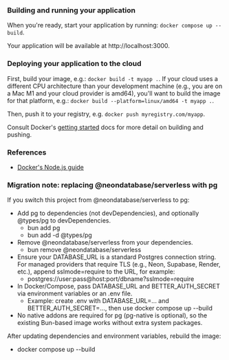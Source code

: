 ### Building and running your application

When you're ready, start your application by running:
`docker compose up --build`.

Your application will be available at http://localhost:3000.

### Deploying your application to the cloud

First, build your image, e.g.: `docker build -t myapp .`.
If your cloud uses a different CPU architecture than your development
machine (e.g., you are on a Mac M1 and your cloud provider is amd64),
you'll want to build the image for that platform, e.g.:
`docker build --platform=linux/amd64 -t myapp .`.

Then, push it to your registry, e.g. `docker push myregistry.com/myapp`.

Consult Docker's [getting started](https://docs.docker.com/go/get-started-sharing/)
docs for more detail on building and pushing.

### References
* [Docker's Node.js guide](https://docs.docker.com/language/nodejs/)

### Migration note: replacing @neondatabase/serverless with pg
If you switch this project from @neondatabase/serverless to pg:
- Add pg to dependencies (not devDependencies), and optionally @types/pg to devDependencies.
  - bun add pg
  - bun add -d @types/pg
- Remove @neondatabase/serverless from your dependencies.
  - bun remove @neondatabase/serverless
- Ensure your DATABASE_URL is a standard Postgres connection string. For managed providers that require TLS (e.g., Neon, Supabase, Render, etc.), append sslmode=require to the URL, for example:
  - postgres://user:pass@host:port/dbname?sslmode=require
- In Docker/Compose, pass DATABASE_URL and BETTER_AUTH_SECRET via environment variables or an .env file.
  - Example: create .env with DATABASE_URL=... and BETTER_AUTH_SECRET=..., then use docker compose up --build
- No native addons are required for pg (pg-native is optional), so the existing Bun-based image works without extra system packages.

After updating dependencies and environment variables, rebuild the image:
- docker compose up --build